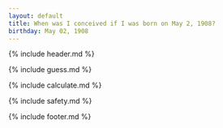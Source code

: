 ```yaml
---
layout: default
title: When was I conceived if I was born on May 2, 1908?
birthday: May 02, 1908
---
```


{% include header.md %}

{% include guess.md %}

{% include calculate.md %}

{% include safety.md %}

{% include footer.md %}



